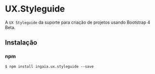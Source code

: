 # UX.Styleguide

A `UX Styleguide` da suporte para criação de projetos usando Bootstrap 4 Beta.

## Instalação

### npm

```console
$ npm install ingaia.ux.styleguide --save
```





